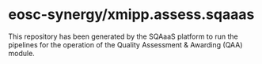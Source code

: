<!--
SPDX-FileCopyrightText: Copyright contributors to the Software Quality Assurance as a Service (SQAaaS) project <sqaaas@ibergrid.eu>

SPDX-License-Identifier: GPL-3.0-only
-->

# eosc-synergy/xmipp.assess.sqaaas
This repository has been generated by the SQAaaS platform to run the pipelines
for the operation of the
Quality Assessment & Awarding (QAA)
module.